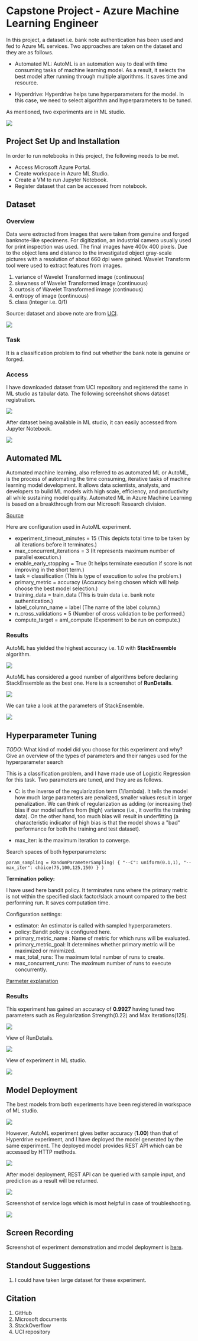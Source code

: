 # Capstone Project - Azure Machine Learning Engineer 

In this project, a dataset i.e. bank note authentication has been used and fed to Azure ML services. Two approaches are taken on the dataset and they are as follows. 

* Automated ML: AutoML is an automation way to deal with time consuming tasks of machine learning model. As a result, it selects the best model after running through multiple algorithms. It saves time and resource. 

* Hyperdrive: Hyperdrive helps tune hyperparameters for the model. In this case, we need to select algorithm and hyperparameters to be tuned. 

As mentioned, two experiments are in ML studio.

![](images/experiment_view.png)

## Project Set Up and Installation

In order to run notebooks in this project, the following needs to be met. 

* Access Microsoft Azure Portal.
* Create workspace in Azure ML Studio.
* Create a VM to run Jupyter Notebook.
* Register dataset that can be accessed from notebook.

## Dataset

### Overview

Data were extracted from images that were taken from genuine and forged banknote-like specimens. For digitization, an industrial camera usually used for print inspection was used. The final images have 400x 400 pixels. Due to the object lens and distance to the investigated object gray-scale pictures with a resolution of about 660 dpi were gained. Wavelet Transform tool were used to extract features from images.

1. variance of Wavelet Transformed image (continuous) 
2. skewness of Wavelet Transformed image (continuous) 
3. curtosis of Wavelet Transformed image (continuous) 
4. entropy of image (continuous) 
5. class (integer i.e. 0/1) 

Source: dataset and above note are from [UCI](https://archive.ics.uci.edu/ml/datasets/banknote+authentication).

![](images/dataset.png)

### Task

It is a classification problem to find out whether the bank note is genuine or forged.

### Access

I have downloaded dataset from UCI repository and registered the same in ML studio as tabular data. The following screenshot shows dataset registration.

![](images/dataset_registration.png)

After dataset being available in ML studio, it can easily accessed from Jupyter Notebook.

![](images/dataset_access.png)

## Automated ML

Automated machine learning, also referred to as automated ML or AutoML, is the process of automating the time consuming, iterative tasks of machine learning model development. It allows data scientists, analysts, and developers to build ML models with high scale, efficiency, and productivity all while sustaining model quality. Automated ML in Azure Machine Learning is based on a breakthrough from our Microsoft Research division. 

[Source](https://docs.microsoft.com/en-us/azure/machine-learning/concept-automated-ml)

Here are configuration used in AutoML experiment.

* experiment_timeout_minutes = 15 (This depicts total time to be taken by all iterations before it terminates.)
* max_concurrent_iterations = 3 (It represents maximum number of parallel execution.)
* enable_early_stopping = True (It helps terminate execution if score is not improving in the short term.)
* task = classification (This is type of execution to solve the problem.)
* primary_metric = accuracy (Accuracy being chosen which will help choose the best model selection.)
* training_data = train_data (This is train data i.e. bank note authentication.)
* label_column_name = label (The name of the label column.)
* n_cross_validations = 5 (Number of cross validation to be performed.)
* compute_target = aml_compute (Experiment to be run on compute.)

### Results

AutoML has yielded the highest accuracy i.e. 1.0 with **StackEnsemble** algorithm. 

![](images/automl_result.png)

AutoML has considered a good number of algorithms before declaring StackEnsemble as the best one. Here is a screenshot of **RunDetails**.

![](images/automl_progress.png)

We can take a look at the parameters of StackEnsemble. 

![](images/automl_best_run.png)


## Hyperparameter Tuning
*TODO*: What kind of model did you choose for this experiment and why? Give an overview of the types of parameters and their ranges used for the hyperparameter search

This is a classification problem, and I have made use of Logistic Regression for this task. Two parameters are tuned, and they are as follows.

* C: is the inverse of the regularization term (1/lambda). It tells the model how much large parameters are penalized, smaller values result in larger penalization. We can think of regularization as adding (or increasing the) bias if our model suffers from (high) variance (i.e., it overfits the training data). On the other hand, too much bias will result in underfitting (a characteristic indicator of high bias is that the model shows a "bad" performance for both the training and test dataset).

* max_iter: is the maximum iteration to converge.

Search spaces of both hyperparameters:

`param_sampling = RandomParameterSampling(
                                {
                                    "--C": uniform(0.1,1), "--max_iter": choice(75,100,125,150)
                                }
                            )
`

**Termination policy:** 

I have used here bandit policy. It terminates runs where the primary metric is not within the specified slack factor/slack amount compared to the best performing run. It saves computation time.

Configuration settings: 

 * estimator: An estimator is called with sampled hyperparameters.
 * policy: Bandit policy is configured here. 
 * primary_metric_name : Name of metric for which runs will be evaluated.
 * primary_metric_goal: It determines whether primary metric will be maximized or minimized.
 * max_total_runs: The maximum total number of runs to create.
 * max_concurrent_runs: The maximum number of runs to execute concurrently.
 
 [Parmeter explanation](https://docs.microsoft.com/en-us/python/api/azureml-train-core/azureml.train.hyperdrive.hyperdriveconfig?view=azure-ml-py)


### Results

This experiment has gained an accuracy of **0.9927** having tuned two parameters such as Regularization Strength(0.22) and Max Iterations(125).

![](images/hdml_best_run.png)

View of RunDetails. 

![](images/hdml_progress.png)

View of experiment in ML studio.

![](images/hdml_result.png)


## Model Deployment

The best models from both experiments have been registered in workspace of ML studio. 

![](images/model_registration.png)

However, AutoML experiment gives better accuracy (**1.00**) than that of Hyperdrive experiment, and I have deployed the model generated by the same experiment. The deployed model provides REST API which can be accessed by HTTP methods.

![](images/model_deployment.png)

After model deployment, REST API can be queried with sample input, and prediction as a result will be returned.

![](images/model_prediction.png)

Screenshot of service logs which is most helpful in case of troubleshooting.

![](images/service_log.png)

## Screen Recording
Screenshot of experiment demonstration and model deployment is [here](https://youtu.be/YIkD2cgshjc).

## Standout Suggestions
1. I could have taken large dataset for these experiment.

## Citation
1. GitHub
2. Microsoft documents
3. StackOverflow
4. UCI repository
